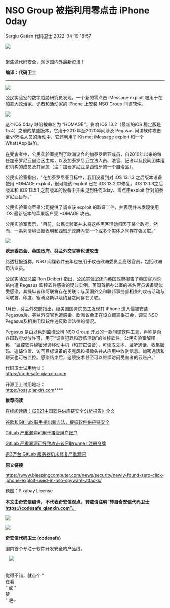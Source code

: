 #  NSO Group 被指利用零点击 iPhone 0day   
Sergiu Gatlan  代码卫士   2022-04-19 18:57  
  
![](https://mmbiz.qpic.cn/mmbiz_gif/Az5ZsrEic9ot90z9etZLlU7OTaPOdibteeibJMMmbwc29aJlDOmUicibIRoLdcuEQjtHQ2qjVtZBt0M5eVbYoQzlHiaw/640?wx_fmt=gif "")  
  
   
聚焦源代码安全，网罗国内外最新资讯！  
  
**编译：代码卫士**  
  
****  
![](https://mmbiz.qpic.cn/mmbiz_png/JaFvPvvA2J1TfC1KiaJk7cf6QAwOOQaqjLu1g8iatCpoGrC63KrUg28O1ia5ecf7VSTR9LjBicqbGyTavmo2Mzd4Eg/640?wx_fmt=png "")  
  
公民实验室的数字威胁研究员发现，一个新的零点击 iMessage exploit 被用于在加拿大政治家、记者和活动家的 iPhone 上安装 NSO Group 间谍软件。  
  
![](https://mmbiz.qpic.cn/mmbiz_png/JaFvPvvA2J1TfC1KiaJk7cf6QAwOOQaqjJr0R3PWpichEeruLhlJ1ibosp4nC0PFo5t2tLy8phVfyibica0j298bH8g/640?wx_fmt=png "")  
  
  
  
这个iOS 0day 缺陷被命名为 “HOMAGE”，影响 iOS 13.2（最新的iOS 稳定版是 15.4）之前的某些版本。它用于2017年至2020年间涉及 Pegasus 间谍软件攻击至少65名人员的活动中，它还利用了 Kismet iMessage exploit 和一个 WhatsApp 缺陷。  
  
在受害者中，公民实验室提到了欧洲议会的加泰罗尼亚成员，自2010年以来的每任加泰罗尼亚自治区主席，以及加泰罗尼亚立法人员、法官、记者以及民间团体组织机构的成员及其家属（注：加泰罗尼亚是西班牙的一个自治区）。  
  
公民实验室指出，“在加泰罗尼亚目标中，我们没看到对 iOS 13.1.3 之后版本设备使用 HOMAGE exploit，很可能该 exploit 已在 iOS 13.2 中修复。iOS 13.1.3之后版本和 iOS 13.5.1 之前版本的设备中并未见到任何0day、零点击exploit 针对加泰罗尼亚目标。”  
  
公民实验室向苹果公司提供了调查该 exploit 的取证工件，并表明并未发现使用 iOS 最新版本的苹果客户受 HOMAGE 攻击。  
  
公民实验室表示，“目前，公民实验室并未将这些黑客活动归因于某个政府，然而，一系列情境证据表明和西班牙政府内部一个或多个实体之间存在强关联。”  
  
  
![](https://mmbiz.qpic.cn/mmbiz_png/vnT4hbaLoX7CVwP3ChLicpEFMN4RzYLOyAUpxON3YANQDBL3bxBaPOKBz3p58HcCZR6BsV5zQpvdgLictCLNkLHw/640?wx_fmt=png "")  
  
**欧洲委员会、英国政府、芬兰外交官等也遭攻击**  
  
  
路透社报道称，NSO 间谍软件去年也被用于攻击欧洲委员会高级官员，包括欧洲司法专员。  
  
公民实验室总监 Ron Deibert 指出，公民实验室还向英国政府报告了英国官方网络内遭 Pegasus 监控软件感染的疑似实例。英国首相办公室的某名官员设备疑似受感染，其操纵者和阿联酋存在关联；与英国外交和联邦事务部相关的攻击活动与阿联酋、印度、塞浦路斯以及约旦之间存在关联。  
  
1月份，芬兰外交部指出，继美国国务院员工发现其 iPhone 遭入侵被安装 Pegasus后，芬兰外交官也遭感染。欧洲议会正在设立调查委员会，调查 NSO Pegasus及相关间谍软件违反欧盟法律的情况。  
  
Pegasus 是由以色列监控公司 NSO Group 开发的一款间谍软件工具，声称是向各国政府发放许可，用于“调查犯罪和恐怖活动”的监控软件。公民实验室解释称，“监控软件秘密渗透移动手机（和其它设备），可读取文本、监听通话、收集密码、追踪位置、访问目标设备的麦克风和摄像头并从应用中收割信息。加密通话和聊天也可被监控。感染结束后，这项技术甚至可以继续访问受害者的云账户。”  
  
  
  
代码卫士试用地址：  
https://codesafe.qianxin.com  
  
开源卫士试用地址：  
https://oss.qianxin.com****  
  
  
  
  
  
  
  
  
  
  
**推荐阅读**  
  
[在线阅读版：《2021中国软件供应链安全分析报告》全文](http://mp.weixin.qq.com/s?__biz=MzI2NTg4OTc5Nw==&mid=2247505380&idx=1&sn=01d2f5af200abc6bb20411ee8f17b6b5&chksm=ea94e48edde36d98f20b66aecf9f359e49226b411872bcea527fcca0a5de018f407415313800&scene=21#wechat_redirect)  
  
  
[谷歌和GitHub 联手提出新方法，提振软件供应链安全](http://mp.weixin.qq.com/s?__biz=MzI2NTg4OTc5Nw==&mid=2247511288&idx=1&sn=95ab4b2da101f01d766a05e120771c14&chksm=ea949d92dde314840f1ff2ae210cb525b81b8a51ea5041663de91c626b3fc40c09a8c586fb6b&scene=21#wechat_redirect)  
  
  
[GitLab 严重漏洞可用于接管用户账户](http://mp.weixin.qq.com/s?__biz=MzI2NTg4OTc5Nw==&mid=2247511227&idx=3&sn=7d9cb5a28d01f069ecd0a9d12330dbd9&chksm=ea949dd1dde314c75fe3fe9eef38fc4eff8d0e0115e955adfca37a44f20407e89f1c5779291a&scene=21#wechat_redirect)  
  
  
[GitLab 严重漏洞可导致攻击者窃取runner 注册令牌](http://mp.weixin.qq.com/s?__biz=MzI2NTg4OTc5Nw==&mid=2247510739&idx=3&sn=dfbf472143562f059fe28493b6edec7b&chksm=ea949bb9dde312afc2b4d13fadc6aad4d4d839a173d4ae2d1e7dee32ade2220066cd1e1b870a&scene=21#wechat_redirect)  
  
  
[逾3万台 GitLab 服务器仍未修复严重漏洞](http://mp.weixin.qq.com/s?__biz=MzI2NTg4OTc5Nw==&mid=2247508920&idx=2&sn=c07b443b8b87dd6140264185685e1671&chksm=ea9492d2dde31bc45e0bef588ccc4142fdf96c0942df27b45cf2ff1a12d5f39f336139a39413&scene=21#wechat_redirect)  
  
  
  
  
  
**原文链接**  
  
  
https://www.bleepingcomputer.com/news/security/newly-found-zero-click-iphone-exploit-used-in-nso-spyware-attacks/  
  
  
题图：Pixabay License  
  
  
  
**本文由奇安信编译，不代表奇安信观点。转载请注明“转自奇安信代码卫士 https://codesafe.qianxin.com”。**  
  
  
  
  
![](https://mmbiz.qpic.cn/mmbiz_jpg/oBANLWYScMSf7nNLWrJL6dkJp7RB8Kl4zxU9ibnQjuvo4VoZ5ic9Q91K3WshWzqEybcroVEOQpgYfx1uYgwJhlFQ/640?wx_fmt=jpeg "")  
  
![](https://mmbiz.qpic.cn/mmbiz_jpg/oBANLWYScMQjfQ8ZhaOGYOwiaOkCe6UVnwG4PcibqI6sJ3rojqp5qaJa0wA2lxYb0VKwria7pHqS9rJwSPSykjMsA/640?wx_fmt=jpeg "")  
  
**奇安信代码卫士 (codesafe)**  
  
国内首个专注于软件开发安全的产品线。  
  
   ![](https://mmbiz.qpic.cn/mmbiz_gif/oBANLWYScMQ5iciaeKS21icDIWSVd0M9zEhicFK0rbCJOrgpc09iaH6nvqvsIdckDfxH2K4tu9CvPJgSf7XhGHJwVyQ/640?wx_fmt=gif "")  
  
   
觉得不错，就点个 “  
在看  
” 或 "  
赞  
” 吧~  
